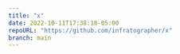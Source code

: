 ```yaml
---
title: "x"
date: 2022-10-11T17:38:18-05:00
repoURL: "https://github.com/infratographer/x"
branch: main
---
```


